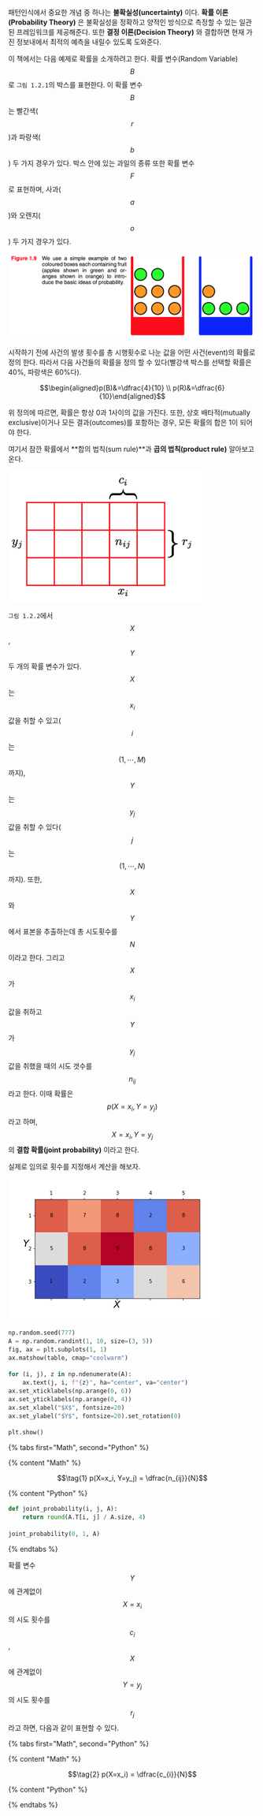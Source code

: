 패턴인식에서 중요한 개념 중 하나는 **불확실성(uncertainty)** 이다. **확률 이론(Probability Theory)** 은 불확실성을 정확하고 양적인 방식으로 측정할 수 있는 일관된 프레임워크를 제공해준다. 또한 **결정 이론(Decision Theory)** 와 결합하면 현재 가진 정보내에서 최적의 예측을 내릴수 있도록 도와준다.

이 책에서는 다음 예제로 확률을 소개하려고 한다. 확률 변수(Random Variable) $$B$$로 `그림 1.2.1`의 박스를 표현한다. 이 확률 변수 $$B$$는 빨간색($$r$$)과 파랑색($$b$$) 두 가지 경우가 있다. 박스 안에 있는 과일의 종류 또한 확률 변수 $$F$$로 표현하며, 사과($$a$$)와 오렌지($$o$$) 두 가지 경우가 있다. 

![1.2.1](/figs/chapter-1/1.2.1-f1.9.png)

시작하기 전에 사건의 발생 횟수를 총 시행횟수로 나눈 값을 어떤 사건(event)의 확률로 정의 한다. 따라서 다음 사건들의 확률을 정의 할 수 있다(빨강색 박스를 선택할 확률은 40%, 파랑색은 60%다). 

$$\begin{aligned}p(B)&=\dfrac{4}{10} \\ p(R)&=\dfrac{6}{10}\end{aligned}$$

위 정의에 따르면, 확률은 항상 0과 1사이의 값을 가진다. 또한, 상호 배타적(mutually exclusive)이거나 모든 결과(outcomes)를 포함하는 경우, 모든 확률의 합은 1이 되어야 한다.

여기서 잠깐 확률에서 **합의 법칙(sum rule)**과 **곱의 법칙(product rule)** 알아보고 온다.

![1.2.2](/figs/chapter-1/1.2.2-f1.10.png)

`그림 1.2.2`에서 $$X$$, $$Y$$ 두 개의 확률 변수가 있다. $$X$$는 $$x_i$$값을 취할 수 있고($$i$$는 $$(1, \cdots, M)$$까지), $$Y$$는 $$y_j$$값을 취할 수 있다($$j$$는 $$(1, \cdots, N)$$까지). 또한, $$X$$와 $$Y$$에서 표본을 추출하는데 총 시도횟수를 $$N$$이라고 한다. 그리고 $$X$$가 $$x_i$$값을 취하고 $$Y$$가 $$y_j$$값을 취했을 때의 시도 갯수를 $$n_{ij}$$ 라고 한다. 이때 확률은 $$p(X=x_i, Y=y_j)$$라고 하며, $$X=x_i, Y=y_j$$의 **결합 확률(joint probability)** 이라고 한다. 

실제로 임의로 횟수를 지정해서 계산을 해보자.

![1.2.3](/figs/chapter-1/1.2.3-probexample.png)

```python
np.random.seed(777)
A = np.random.randint(1, 10, size=(3, 5))
fig, ax = plt.subplots(1, 1)
ax.matshow(table, cmap="coolwarm")

for (i, j), z in np.ndenumerate(A):
    ax.text(j, i, f"{z}", ha="center", va="center")
ax.set_xticklabels(np.arange(0, 6))
ax.set_yticklabels(np.arange(0, 4))
ax.set_xlabel("$X$", fontsize=20)
ax.set_ylabel("$Y$", fontsize=20).set_rotation(0)

plt.show()
```

{% tabs first="Math", second="Python" %}

{% content "Math" %}

$$\tag{1} p(X=x_i, Y=y_j) = \dfrac{n_{ij}}{N}$$

{% content "Python" %}
```python
def joint_probability(i, j, A):
    return round(A.T[i, j] / A.size, 4)

joint_probability(0, 1, A)
```

{% endtabs %}

확률 변수 $$Y$$에 관계없이 $$X=x_i$$의 시도 횟수를 $$c_i$$, $$X$$에 관계없이 $$Y=y_j$$의 시도 횟수를 $$r_j$$라고 하면, 다음과 같이 표현할 수 있다.

{% tabs first="Math", second="Python" %}

{% content "Math" %}

$$\tag{2} p(X=x_i) = \dfrac{c_{i}}{N}$$

{% content "Python" %}

{% endtabs %}

